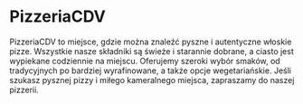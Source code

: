 # PizzeriaCDV

PizzeriaCDV to miejsce, gdzie można znaleźć pyszne i autentyczne włoskie pizze. Wszystkie nasze składniki są świeże i starannie dobrane, a ciasto jest wypiekane codziennie na miejscu. Oferujemy szeroki wybór smaków, od tradycyjnych po bardziej wyrafinowane, a także opcje wegetariańskie. Jeśli szukasz pysznej pizzy i miłego kameralnego miejsca, zapraszamy do naszej pizzerii.
